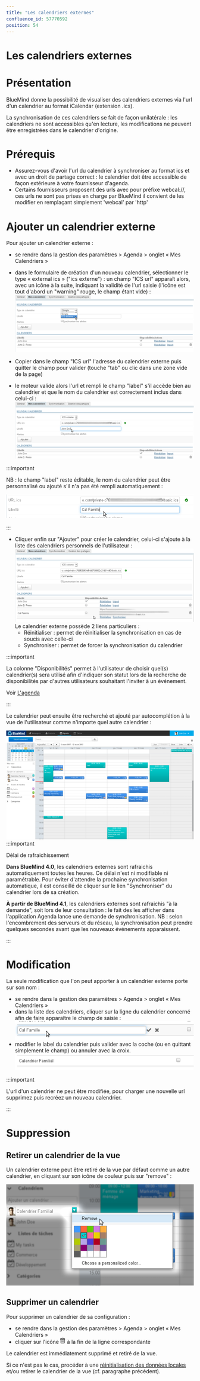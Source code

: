 ```yaml
---
title: "Les calendriers externes"
confluence_id: 57770592
position: 54
---
```

# Les calendriers externes


# Présentation

BlueMind donne la possibilité de visualiser des calendriers externes via l'url d'un calendrier au format iCalendar (extension .ics).

La synchronisation de ces calendriers se fait de façon unilatérale : les calendriers ne sont accessibles qu'en lecture, les modifications ne peuvent être enregistrées dans le calendrier d'origine.


# Prérequis

- Assurez-vous d'avoir l'url du calendrier à synchroniser au format ics et avec un droit de partage correct : le calendrier doit être accessible de façon extérieure à votre fournisseur d'agenda.
- Certains fournisseurs proposent des urls avec pour préfixe webcal://, ces urls ne sont pas prises en charge par BlueMind il convient de les modifier en remplaçant simplement 'webcal' par 'http'


# Ajouter un calendrier externe

Pour ajouter un calendrier externe :

- se rendre dans la gestion des paramètres > Agenda > onglet « Mes Calendriers »
- dans le formulaire de création d'un nouveau calendrier, sélectionner le type « external ics » ("ics externe") : un champ "ICS url" apparaît alors, avec un icône à la suite, indiquant la validité de l'url saisie (l'icône est tout d'abord un "warning" rouge, le champ étant vide) :
![](../../attachments/57770592/57770611.png)


- Copier dans le champ "ICS url" l'adresse du calendrier externe puis quitter le champ pour valider (touche "tab" ou clic dans une zone vide de la page)
- le moteur valide alors l'url et rempli le champ "label" s'il accède bien au calendrier et que le nom du calendrier est correctement inclus dans celui-ci :
![](../../attachments/57770592/57770609.png)


:::important

NB : le champ "label" reste éditable, le nom du calendrier peut être personnalisé ou ajouté s'il n'a pas été rempli automatiquement :

![](../../attachments/57770592/57770607.png)

:::

- Cliquer enfin sur "Ajouter" pour créer le calendrier, celui-ci s'ajoute à la liste des calendriers personnels de l'utilisateur :![](../../attachments/57770592/57770605.png)Le calendrier externe possède 2 liens particuliers :
  - Réinitialiser : permet de réinitialiser la synchronisation en cas de soucis avec celle-ci
  - Synchroniser : permet de forcer la synchronisation du calendrier

:::important

La colonne "Disponibilités" permet à l'utilisateur de choisir quel(s) calendrier(s) sera utilisé afin d'indiquer son statut lors de la recherche de disponibilités par d'autres utilisateurs souhaitant l'inviter à un événement.

Voir [L'agenda](/Guide_de_l_utilisateur/L_agenda/)

:::

Le calendrier peut ensuite être recherché et ajouté par autocomplétion à la vue de l'utilisateur comme n'importe quel autre calendrier :

![](../../attachments/57770592/57770599.png)
:::important

Délai de rafraichissement

**Dans BlueMind 4.0**, les calendriers externes sont rafraichis automatiquement toutes les heures. Ce délai n'est ni modifiable ni paramétrable. Pour éviter d'attendre la prochaine synchronisation automatique, il est conseillé de cliquer sur le lien "Synchroniser" du calendrier lors de sa création.

**À partir de BlueMind 4.1**, les calendriers externes sont rafraichis "à la demande", soit lors de leur consultation : le fait des les afficher dans l'application Agenda lance une demande de synchronisation.
NB : selon l'encombrement des serveurs et du réseau, la synchronisation peut prendre quelques secondes avant que les nouveaux événements apparaissent.

:::

# Modification

La seule modification que l'on peut apporter à un calendrier externe porte sur son nom :

- se rendre dans la gestion des paramètres > Agenda > onglet « Mes Calendriers »
- dans la liste des calendriers, cliquer sur la ligne du calendrier concerné afin de faire apparaître le champ de saisie : ![](../../attachments/57770592/57770603.png)
- modifier le label du calendrier puis valider avec la coche (ou en quittant simplement le champ) ou annuler avec la croix. ![](../../attachments/57770592/57770601.png)

:::important

L'url d'un calendrier ne peut être modifiée, pour charger une nouvelle url supprimez puis recréez un nouveau calendrier.

:::

# Suppression

## Retirer un calendrier de la vue

Un calendrier externe peut être retiré de la vue par défaut comme un autre calendrier, en cliquant sur son icône de couleur puis sur "remove" :

![](../../attachments/57770592/57770594.png)

## Supprimer un calendrier

Pour supprimer un calendrier de sa configuration :

- se rendre dans la gestion des paramètres > Agenda > onglet « Mes Calendriers »
- cliquer sur l'icône ![](../../attachments/57769989/69896481.png) à la fin de la ligne correspondante


Le calendrier est immédiatement supprimé et retiré de la vue.

Si ce n'est pas le cas, procéder à une [réinitialisation des données locales](/Guide_de_l_utilisateur/Paramètres_utilisateur/)   et/ou retirer le calendrier de la vue (cf. paragraphe précédent).


